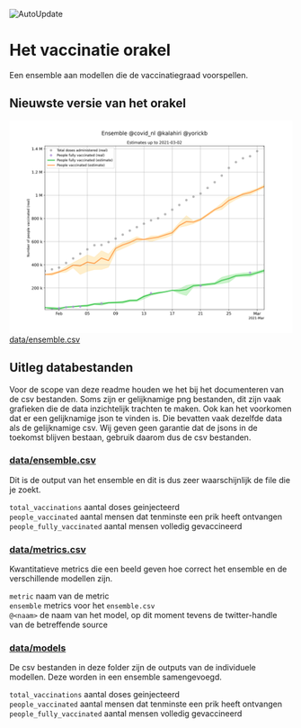 ![AutoUpdate](https://github.com/Sikerdebaard/netherlands-vaccinations-scraper/workflows/AutoUpdate/badge.svg)

# Het vaccinatie orakel
Een ensemble aan modellen die de vaccinatiegraad voorspellen.

## Nieuwste versie van het orakel
![data/ensemble.png](data/ensemble.png)
[data/ensemble.csv]()

## Uitleg databestanden
Voor de scope van deze readme houden we het bij het documenteren van de csv bestanden. Soms zijn er gelijknamige png bestanden, dit zijn vaak grafieken die de data inzichtelijk trachten te maken. Ook kan het voorkomen dat er een gelijknamige json te vinden is. Die bevatten vaak dezelfde data als de gelijknamige csv. Wij geven geen garantie dat de jsons in de toekomst blijven bestaan, gebruik daarom dus de csv bestanden.

### [data/ensemble.csv]()
Dit is de output van het ensemble en dit is dus zeer waarschijnlijk de file die je zoekt.  

`total_vaccinations` aantal doses geinjecteerd  
`people_vaccinated` aantal mensen dat tenminste een prik heeft ontvangen  
`people_fully_vaccinated` aantal mensen volledig gevaccineerd  

### [data/metrics.csv]()
Kwantitatieve metrics die een beeld geven hoe correct het ensemble en de verschillende modellen zijn.  

`metric` naam van de metric  
`ensemble` metrics voor het `ensemble.csv`  
`@<naam>` de naam van het model, op dit moment tevens de twitter-handle van de betreffende source  

### [data/models]()
De csv bestanden in deze folder zijn de outputs van de individuele modellen. Deze worden in een ensemble samengevoegd.  

`total_vaccinations` aantal doses geinjecteerd  
`people_vaccinated` aantal mensen dat tenminste een prik heeft ontvangen  
`people_fully_vaccinated` aantal mensen volledig gevaccineerd  
